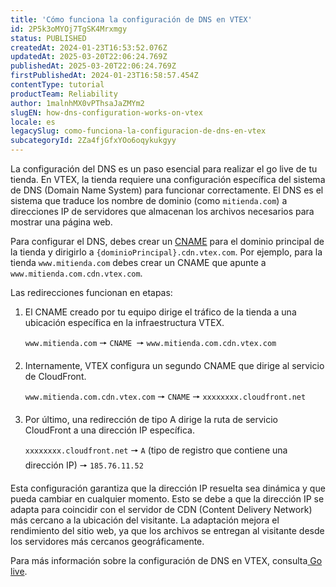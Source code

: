 ```yaml
---
title: 'Cómo funciona la configuración de DNS en VTEX'
id: 2P5k3oMYOj7TgSK4Mrxmgy
status: PUBLISHED
createdAt: 2024-01-23T16:53:52.076Z
updatedAt: 2025-03-20T22:06:24.769Z
publishedAt: 2025-03-20T22:06:24.769Z
firstPublishedAt: 2024-01-23T16:58:57.454Z
contentType: tutorial
productTeam: Reliability
author: 1malnhMX0vPThsaJaZMYm2
slugEN: how-dns-configuration-works-on-vtex
locale: es
legacySlug: como-funciona-la-configuracion-de-dns-en-vtex
subcategoryId: 2Za4fjGfxYOo6oqykukgyy
---
```


La configuración del DNS es un paso esencial para realizar el go live de tu tienda. En VTEX, la tienda requiere una configuración específica del sistema de DNS (Domain Name System) para funcionar correctamente. El DNS es el sistema que traduce los nombre de dominio (como `mitienda.com`) a direcciones IP de servidores que almacenan los archivos necesarios para mostrar una página web.

Para configurar el DNS, debes crear un [CNAME](https://www.cloudflare.com/es-es/learning/dns/dns-records/dns-cname-record/) para el dominio principal de la tienda y dirigirlo a `{dominioPrincipal}.cdn.vtex.com`. Por ejemplo, para la tienda `www.mitienda.com` debes crear un CNAME que apunte a `www.mitienda.com.cdn.vtex.com`.

Las redirecciones funcionan en etapas:

1. El CNAME creado por tu equipo dirige el tráfico de la tienda a una ubicación específica en la infraestructura VTEX.

   `www.mitienda.com` 🠖 `CNAME `🠖 `www.mitienda.com.cdn.vtex.com`
2. Internamente, VTEX configura un segundo CNAME que dirige al servicio de CloudFront.

   `www.mitienda.com.cdn.vtex.com` 🠖 `CNAME` 🠖 `xxxxxxxx.cloudfront.net`
3. Por último, una redirección de tipo A dirige la ruta de servicio CloudFront a una dirección IP específica.

   `xxxxxxxx.cloudfront.net` 🠖 `A` (tipo de registro que contiene una dirección IP) 🠖 `185.76.11.52`

Esta configuración garantiza que la dirección IP resuelta sea dinámica y que pueda cambiar en cualquier momento. Esto se debe a que la dirección IP se adapta para coincidir con el servidor de CDN (Content Delivery Network) más cercano a la ubicación del visitante. La adaptación mejora el rendimiento del sitio web, ya que los archivos se entregan al visitante desde los servidores más cercanos geográficamente.

Para más información sobre la configuración de DNS en VTEX, consulta[ Go live](/es/tracks/como-realizar-el-go-live-de-tu-tienda--4Ns5FxIiksmjsdX2yOTduM/12bQlMbJ68Ot0LIaO6Btkj).
